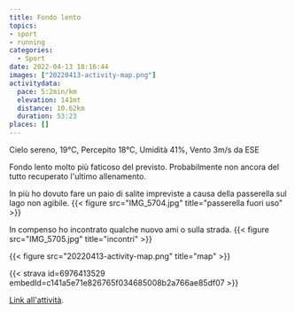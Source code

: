 ```yaml
---
title: Fondo lento
topics:
- sport
- running
categories: 
  - Sport
date: 2022-04-13 18:16:44
images: ["20220413-activity-map.png"]
activitydata:
  pace: 5:2min/km
  elevation: 141mt
  distance: 10.62km
  duration: 53:23
places: []
---
```


Cielo sereno, 19°C, Percepito 18°C, Umidità 41%, Vento 3m/s da ESE

<!--more-->

Fondo lento molto più faticoso del previsto. Probabilmente non ancora del tutto recuperato l'ultimo allenamento.

In più ho dovuto fare un paio di salite impreviste a causa della passerella sul lago non agibile.
{{< figure src="IMG_5704.jpg" title="passerella fuori uso" >}}

In compenso ho incontrato qualche nuovo ami o sulla strada.
{{< figure src="IMG_5705.jpg" title="incontri" >}}

{{<  figure src="20220413-activity-map.png" title="map" >}}

{{< strava id=6976413529 embedId=c141a5e71e826765f034685008b2a766ae85df07 >}}

[Link all'attività](https://strava.com/activities/6976413529).
